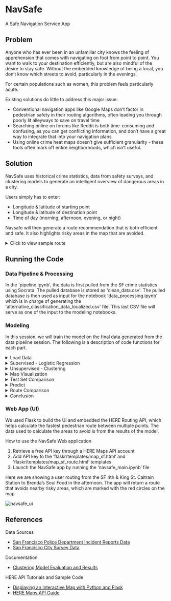 # NavSafe
A Safe Navigation Service App

## Problem
Anyone who has ever been in an unfamiliar city knows the feeling of apprehension that comes with navigating on foot from point to point. You want to walk to your destination efficiently, but are also mindful of the desire to stay safe. Without the embedded knowledge of being a local, you don’t know which streets to avoid, particularly in the evenings.

For certain populations such as women, this problem feels particularly acute.

Existing solutions do little to address this major issue:

- Conventional navigation apps like Google Maps don’t factor in pedestrian safety in their routing algorithms, often leading you through poorly lit alleyways to save on travel time
- Searching online on forums like Reddit is both time-consuming and confusing, as you can get conflicting information, and don’t have a great way to integrate that into your navigation plans
- Using online crime heat maps doesn’t give sufficient granularity - these tools often mark off entire neighborhoods, which isn’t useful.

## Solution
NavSafe uses historical crime statistics, data from safety surveys, and clustering models to generate an intelligent overview of dangerous areas in a city. 

Users simply has to enter: 
- Longitude & latitude of starting point
- Longitude & latitude of destination point
- Time of day (morning, afternoon, evening, or night)

Navsafe will then generate a route recommendation that is both efficient and safe. It also highlights risky areas in the map that are avoided.

<details>
  <summary> Click to view sample route </summary>

![navsafe_sample_route](./images/sample_route.png)

</details>

## Running the Code

### Data Pipeline & Processing
In the 'pipeline.ipynb', the data is first pulled from the SF crime statistics using Socrata. The pulled database is stored as 'clean_data.csv'. 
The pulled database is then used as input for the notebook 'data_processing.ipynb' which is in charge of generating the 'alternative_classification_data_localized.csv' file. This last CSV file will serve as one of the input to the modeling notebooks. 

### Modeling
In this session, we will train the model on the final data generated from the data pipeline session. The following is a description of code functions for each part.

<details>
  <summary> Load Data </summary>
Import the final crime report data generated from data pipeline and processing called 'alternative_classification_data_localized.csv', as well as the safety survey data that will be used, 'data_neighborhood_safety.csv'.

</details>

<details>
  <summary> Supervised - Logistic Regression </summary>
  The previous attempt of using supervised learning. We won’t adapt this method for the final modeling.
</details>

<details>
  <summary> Unsupervised - Clustering </summary>
  The current attempt of using unsupervised learning. It contains the tuning and training process for 3 clustering models, K-means, Agglomerative and Gaussian Mixed models.
</details>

<details>
  <summary> Map Visualization </summary>
  In this part, we visualize the clustering results of all 6 models and one additional averaged clustering result in HERE API. 
</details>

<details>
  <summary> Test Set Comparison </summary>
  We use the labeled test set data to evaluate all 7 clustering models and provide performance scores for them. This part contains 7 sub-sessions for each clustering method and one “compare results” sub-session to compare the scores and find good models among them. The labeled test dataset we used, 'data_testset.csv', has 128 records.
</details>

<details>
  <summary> Predict </summary>
  Use the 7 clustering method to predict the dependent variable, avoid or not, for all records.
</details>

<details>
  <summary> Route Comparison </summary>
  We test these 7 predictions on 2 sample routes to generate the required parameters that will be used in HERE API to find the safest route. Then we will add these parameters into HERE API HTML files to visualize the routes. We can assess these maps and eliminate results that are unhelpful. The results are documented 

[here](https://docs.google.com/document/d/1JhnNBccKZihytR5tFnNlOQzxFtTyjfl8eINSViorPyQ/edit?usp=sharing). 
  
</details>

<details>
  <summary> Conclusion </summary>
  Analyze all the results and conclude that the best model is the agglomerative clustering model with 10 clusters, which we denote as 'agg, 10'.
</details>

### Web App (UI)

We used Flask to build the UI and embedded the HERE Routing API, which helps calculate the fastest pedestrian route between multiple points. The data used to calculate the areas to avoid is from the results of the model.

How to use the NavSafe Web application
1. Retrieve a free API key through a HERE Maps API account
2. Add API key to the ‘flaskr/templates/map_sf.html’ and ‘flaskr/templates/map_sf_route.html’ templates
3. Launch the NavSafe app by running the ‘navsafe_main.ipynb’ file

Here we are showing a user routing from the SF 4th & King St. Caltrain Station to Brenda’s Soul Food in the afternoon. The app will return a route that avoids nearby risky areas, which are marked with the red circles on the map.

![navsafe_ui](./images/ui.gif)

## References 

Data Sources
- [San Francisco Police Department Incident Reports Data](https://data.sfgov.org/Public-Safety/Police-Department-Incident-Reports-2018-to-Present/wg3w-h783)
- [San Francisco City Survey Data](https://sfgov.org/sfc/citysurvey/about-city-survey)

Documentation
- [Clustering Model Evaluation and Results](https://docs.google.com/document/d/1JhnNBccKZihytR5tFnNlOQzxFtTyjfl8eINSViorPyQ/edit?usp=sharing)

HERE API Tutorials and Sample Code
- [Displaying an Interactive Map with Python and Flask](https://developer.here.com/blog/displaying-an-interactive-map-with-python-and-flask-part-2)
- [HERE Maps API Guide](https://developer.here.com/documentation/maps/3.1.22.1/dev_guide/topics/routing.html)

